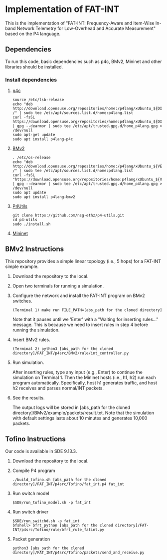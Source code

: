 # Implementation of FAT-INT
This is the implementation of "FAT-INT: Frequency-Aware and Item-Wise In-band Network Telemetry for Low-Overhead and Accurate Measurement" based on the P4 language.

## Dependencies
To run this code, basic dependencies such as p4c, BMv2, Mininet and other libraries should be installed. 
### Install dependencies
1. [p4c](https://github.com/p4lang/p4c)

   ```
   source /etc/lsb-release
   echo "deb http://download.opensuse.org/repositories/home:/p4lang/xUbuntu_${DISTRIB_RELEASE}/ /" | sudo tee /etc/apt/sources.list.d/home:p4lang.list
   curl -fsSL https://download.opensuse.org/repositories/home:p4lang/xUbuntu_${DISTRIB_RELEASE}/Release.key | gpg --dearmor | sudo tee /etc/apt/trusted.gpg.d/home_p4lang.gpg > /dev/null
   sudo apt-get update
   sudo apt install p4lang-p4c
   ```
   
2. [BMv2](https://github.com/p4lang/behavioral-model)

   ```
   . /etc/os-release
   echo "deb http://download.opensuse.org/repositories/home:/p4lang/xUbuntu_${VERSION_ID}/ /" | sudo tee /etc/apt/sources.list.d/home:p4lang.list
   curl -fsSL "https://download.opensuse.org/repositories/home:p4lang/xUbuntu_${VERSION_ID}/Release.key" | gpg --dearmor | sudo tee /etc/apt/trusted.gpg.d/home_p4lang.gpg > /dev/null
   sudo apt update
   sudo apt install p4lang-bmv2
   ```

3. [P4Utils](https://github.com/nsg-ethz/p4-utils)

   ```
   git clone https://github.com/nsg-ethz/p4-utils.git
   cd p4-utils
   sudo ./install.sh
   ```

4. [Mininet](https://github.com/mininet/mininet)

## BMv2 Instructions
This repository provides a simple linear topology (i.e., 5 hops) for a FAT-INT simple example. 

1. Download the repository to the local.
   
2. Open two terminals for running a simulation.

3. Configure the network and install the FAT-INT program on BMv2 switches.
   ```
   (Terminal 1) make run FILE_PATH=[abs_path for the cloned directory]
   ```


   Note that it pauses until we 'Enter' with a "Waiting for inserting rules..." message. This is because we need to insert rules in step 4 before running the simulation.

5. Insert BMv2 rules.
   ```
   (Terminal 2) python3 [abs_path for the cloned directory]/FAT_INT/p4src/BMv2/rule/int_controller.py
   ```

6. Run simulation.


   After inserting rules, type any input (e.g., Enter) to continue the simulation on Terminal 1. Then the Mininet hosts (i.e., h1, h2) run each program automatically. Specifically, host h1 generates traffic, and host h2 receives and parses normal/INT packets.


8. See the results.


   The output logs will be stored in [abs_path for the cloned directory]/BMv2/example/packets/result.txt. Note that the simulation with default settings lasts about 10 minutes and generates 10,000 packets.

## Tofino Instructions
Our code is available in SDE 9.13.3.

1. Download the repository to the local.

2. Compile P4 program
   ```
   ./build_tofino.sh [abs_path for the cloned directory]/FAT_INT/p4src/Tofino/fat_int.p4 fat_int
   ```
   
3. Run switch model
   ```
   $SDE/run_tofino_model.sh -p fat_int
   ```
   
4. Run switch driver
   ```
   $SDE/run_switchd.sh -p fat_int
   bfshell> bfrt_python [abs_path for the cloned directory]/FAT-INT/p4src/Tofino/rule/bfrt_rule_fatint.py
   ```
   
5. Packet generation
   ```
   python3 [abs_path for the cloned directory]/FAT_INT/p4src/Tofino/packets/send_and_receive.py
   ```
